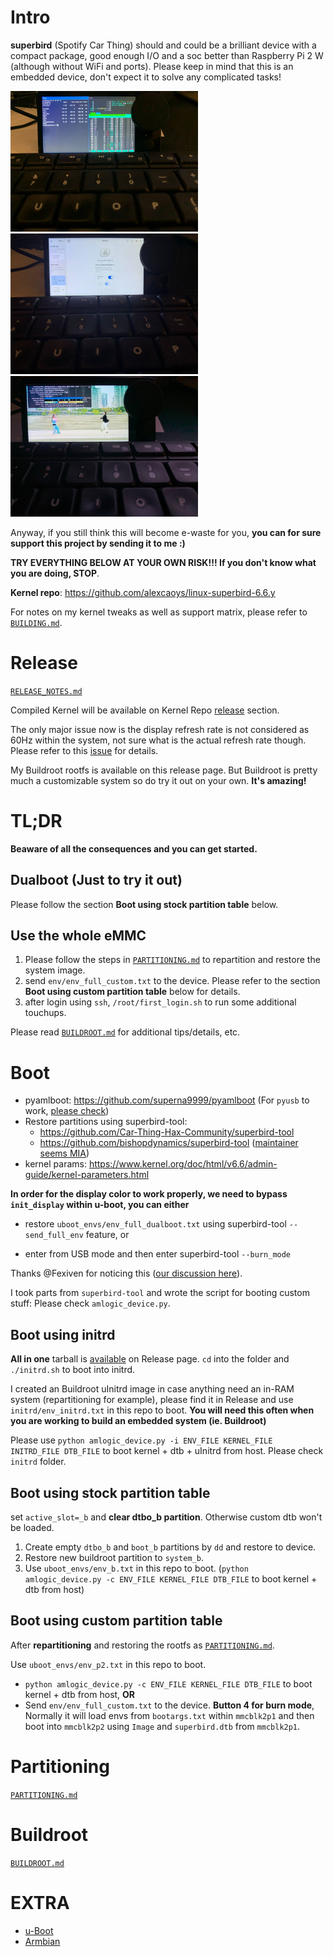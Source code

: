 # Intro

**superbird** (Spotify Car Thing) should and could be a brilliant device with a compact package, good enough I/O and a soc better than Raspberry Pi 2 W (although without WiFi and ports). Please keep in mind that this is an embedded device, don't expect it to solve any complicated tasks! 

<img src="buildroot/images/sway_foot.jpg" width="300"><img src="buildroot/images/overskride.jpg" width="300"><img src="buildroot/images/youtube.jpg" width="300">

Anyway, if you still think this will become e-waste for you, **you can for sure support this project by sending it to me :)**

**TRY EVERYTHING BELOW AT YOUR OWN RISK!!! If you don't know what you are doing, STOP**.

**Kernel repo**: https://github.com/alexcaoys/linux-superbird-6.6.y

For notes on my kernel tweaks as well as support matrix, please refer to [`BUILDING.md`](BUILDING.md).

# Release

[`RELEASE_NOTES.md`](RELEASE_NOTES.md)

Compiled Kernel will be available on Kernel Repo [release](https://github.com/alexcaoys/linux-superbird-6.6.y/releases) section.

The only major issue now is the display refresh rate is not considered as 60Hz within the system, not sure what is the actual refresh rate though. Please refer to this [issue](https://github.com/alexcaoys/notes-superbird/issues/3) for details.

My Buildroot rootfs is available on this release page. But Buildroot is pretty much a customizable system so do try it out on your own. **It's amazing!**

# TL;DR

**Beaware of all the consequences and you can get started.**

## Dualboot (Just to try it out)

Please follow the section **Boot using stock partition table** below. 

## Use the whole eMMC

1. Please follow the steps in [`PARTITIONING.md`](partitioning/PARTITIONING.md) to repartition and restore the system image.
2. send `env/env_full_custom.txt` to the device. Please refer to the section **Boot using custom partition table** below for details.
3. after login using `ssh`, `/root/first_login.sh` to run some additional touchups.

Please read [`BUILDROOT.md`](buildroot/BUILDROOT.md) for additional tips/details, etc.

# Boot

- pyamlboot: https://github.com/superna9999/pyamlboot (For `pyusb` to work, [please check](https://github.com/pyusb/pyusb/issues/237))
- Restore partitions using superbird-tool: 
  - https://github.com/Car-Thing-Hax-Community/superbird-tool
  - https://github.com/bishopdynamics/superbird-tool ([maintainer seems MIA](https://github.com/alexcaoys/notes-superbird/issues/6))
- kernel params: https://www.kernel.org/doc/html/v6.6/admin-guide/kernel-parameters.html

**In order for the display color to work properly, we need to bypass `init_display` within u-boot, you can either**

- restore `uboot_envs/env_full_dualboot.txt` using superbird-tool `--send_full_env` feature, or

- enter from USB mode and then enter superbird-tool `--burn_mode`

Thanks @Fexiven for noticing this ([our discussion here](https://github.com/alexcaoys/notes-superbird/issues/3)).

I took parts from `superbird-tool` and wrote the script for booting custom stuff: Please check `amlogic_device.py`.

## Boot using initrd

**All in one** tarball is [available](https://github.com/alexcaoys/notes-superbird/releases/tag/20240724) on Release page. `cd` into the folder and `./initrd.sh` to boot into initrd.

I created an Buildroot uInitrd image in case anything need an in-RAM system (repartitioning for example), please find it in Release and use `initrd/env_initrd.txt` in this repo to boot. **You will need this often when you are working to build an embedded system (ie. Buildroot)**

Please use `python amlogic_device.py -i ENV_FILE KERNEL_FILE INITRD_FILE DTB_FILE` to boot kernel + dtb + uInitrd from host. Please check `initrd` folder.

## Boot using stock partition table

set `active_slot=_b` and **clear dtbo_b partition**. Otherwise custom dtb won't be loaded.

1. Create empty `dtbo_b` and `boot_b` partitions by `dd` and restore to device.
2. Restore new buildroot partition to `system_b`.
3. Use `uboot_envs/env_b.txt` in this repo to boot. (`python amlogic_device.py -c ENV_FILE KERNEL_FILE DTB_FILE` to boot kernel + dtb from host)

## Boot using custom partition table

After **repartitioning** and restoring the rootfs as [`PARTITIONING.md`](partitioning/PARTITIONING.md).

Use `uboot_envs/env_p2.txt` in this repo to boot. 

- `python amlogic_device.py -c ENV_FILE KERNEL_FILE DTB_FILE` to boot kernel + dtb from host, **OR**
- Send `env/env_full_custom.txt` to the device. **Button 4 for burn mode**, Normally it will load envs from `bootargs.txt` within `mmcblk2p1` and then boot into `mmcblk2p2` using `Image` and `superbird.dtb` from `mmcblk2p1`.

# Partitioning
[`PARTITIONING.md`](partitioning/PARTITIONING.md)

# Buildroot

[`BUILDROOT.md`](buildroot/BUILDROOT.md)

# EXTRA

- [u-Boot](BUILDING.md#u-boot)
- [Armbian](BUILDING.md#armbian)